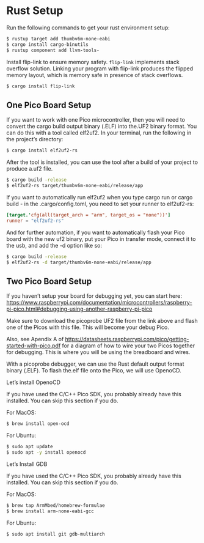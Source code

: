 # Rust Setup

Run the following commands to get your rust environment setup:

```bash
$ rustup target add thumbv6m-none-eabi
$ cargo install cargo-binutils
$ rustup component add llvm-tools-
```

Install flip-link to ensure memory safety. `flip-link` implements stack overflow solution. Linking your program with
flip-link produces the flipped memory layout, which is memory safe in presence of stack overflows.

```bash
$ cargo install flip-link
```

## One Pico Board Setup

If you want to work with one Pico microcontroller, then you will need to convert the cargo build output binary (.ELF)
into the.UF2 binary format. You can do this with a tool called elf2uf2. In your terminal, run the following in the
project’s directory:

```bash
$ cargo install elf2uf2-rs
```

After the tool is installed, you can use the tool after a build of your project to produce a.uf2 file.

```bash
$ cargo build -release
$ elf2uf2-rs target/thumbv6m-none-eabi/release/app
```

If you want to automatically run elf2uf2 when you type cargo run or cargo build - in the .cargo/config.toml, you need to
set your runner to elf2uf2-rs:

```toml
[target.'cfg(all(target_arch = "arm", target_os = "none"))']
runner = "elf2uf2-rs"
```

And for further automation, if you want to automatically flash your Pico board with the new uf2 binary, put your Pico in
transfer mode, connect it to the usb, and add the -d option like so:

```bash
$ cargo build -release
$ elf2uf2-rs -d target/thumbv6m-none-eabi/release/app
```

## Two Pico Board Setup

If you haven’t setup your board for debugging yet, you can start
here: https://www.raspberrypi.com/documentation/microcontrollers/raspberry-pi-pico.html#debugging-using-another-raspberry-pi-pico

Make sure to download the picoprobe UF2 file from the link above and flash one of the Picos with this file. This will
become your debug Pico.

Also, see Apendix A of https://datasheets.raspberrypi.com/pico/getting-started-with-pico.pdf for a diagram of how to
wire your two Picos together for debugging. This is where you will be using the breadboard and wires.

With a picoprobe debugger, we can use the Rust default output format binary (.ELF). To flash the.elf file onto the Pico,
we will use OpenoCD.

Let’s install OpenoCD

If you have used the C/C++ Pico SDK, you probably already have this installed. You can skip this section if you do.

For MacOS:

```bash
$ brew install open-ocd
```

For Ubuntu:

```bash
$ sudo apt update
$ sudo apt -y install openocd
```

Let’s Install GDB

If you have used the C/C++ Pico SDK, you probably already have this installed. You can skip this section if you do.

For MacOS:

```bash
$ brew tap ArmMbed/homebrew-formulae
$ brew install arm-none-eabi-gcc
```

For Ubuntu:

```bash
$ sudo apt install git gdb-multiarch
```
